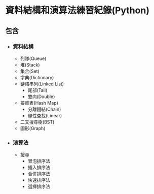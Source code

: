 # 資料結構和演算法練習紀錄(Python)

## 包含
- ### 資料結構
    - 列隊(Queue)
    - 堆(Stack)
    - 集合(Set)
    - 字典(Dictionary)
    - 鏈結串列(Linked List)
        - 尾部(Tail)
        - 雙向(Double)
    - 揍雜表(Hash Map)
        - 分離鏈結(Chain)
        - 線性查找(Linear)
    - 二叉搜尋樹(BST)
    - 圖形(Graph)

- ### 演算法
    - 搜尋
        - 冒泡排序法
        - 插入排序法
        - 合併排序法
        - 快速排序法
        - 選擇排序法 
